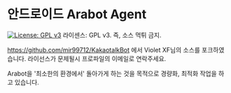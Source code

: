 # 안드로이드 Arabot Agent
[![License: GPL v3](https://img.shields.io/badge/License-GPL%20v3-blue.svg)](https://www.gnu.org/licenses/gpl-3.0)
라이센스: GPL v3. 즉, 소스 먹튀 금지.

https://github.com/mir99712/KakaotalkBot 에서 Violet XF님의 소스를 포크하였습니다.
라이선스가 문제될시 프로파일의 이메일로 연락주세요.

Arabot을 '최소한의 환경에서' 돌아가게 하는 것을 목적으로 경량화, 최적화 작업을 하고 있습니다.
